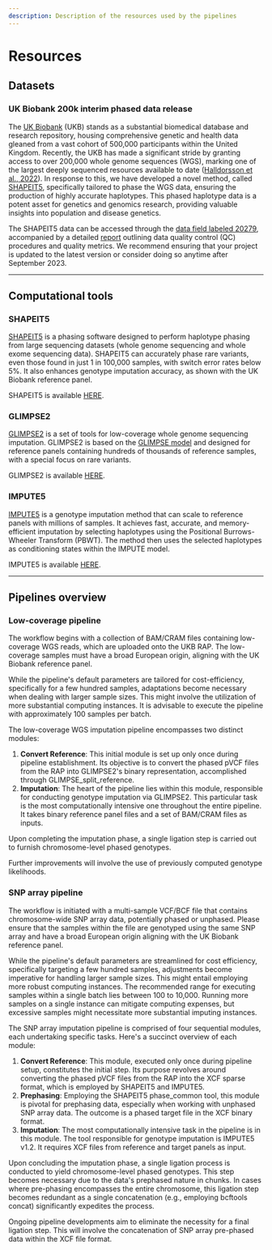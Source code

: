 ```yaml
---
description: Description of the resources used by the pipelines
---
```


# Resources

## Datasets

### UK Biobank 200k interim phased data release

The [UK Biobank](https://www.ukbiobank.ac.uk/) (UKB) stands as a substantial biomedical database and research repository, housing comprehensive genetic and health data gleaned from a vast cohort of 500,000 participants within the United Kingdom. Recently, the UKB has made a significant stride by granting access to over 200,000 whole genome sequences (WGS), marking one of the largest deeply sequenced resources available to date ([Halldorsson et al., 2022](https://doi.org/10.1038/s41586-022-04965-x)). In response to this, we have developed a novel method, called [SHAPEIT5](https://doi.org/10.1038/s41588-023-01415-w), specifically tailored to phase the WGS data, ensuring the production of highly accurate haplotypes. This phased haplotype data is a potent asset for genetics and genomics research, providing valuable insights into population and disease genetics.

The SHAPEIT5 data can be accessed through the [data field labeled 20279](https://biobank.ndph.ox.ac.uk/ukb/field.cgi?id=20279), accompanied by a detailed [report](https://biobank.ndph.ox.ac.uk/ukb/refer.cgi?id=1910) outlining data quality control (QC) procedures and quality metrics. We recommend ensuring that your project is updated to the latest version or consider doing so anytime after September 2023.

***

## Computational tools

### SHAPEIT5

[SHAPEIT5](https://doi.org/10.1038/s41588-023-01415-w) is a phasing software designed to perform haplotype phasing from large sequencing datasets (whole genome sequencing and whole exome sequencing data). SHAPEIT5 can accurately phase rare variants, even those found in just 1 in 100,000 samples, with switch error rates below 5%. It also enhances genotype imputation accuracy, as shown with the UK Biobank reference panel.

SHAPEIT5 is available [HERE](https://github.com/odelaneau/shapeit5).

### GLIMPSE2

[GLIMPSE2](https://doi.org/10.1038/s41588-023-01438-3) is a set of tools for low-coverage whole genome sequencing imputation. GLIMPSE2 is based on the [GLIMPSE model](https://www.nature.com/articles/s41588-020-00756-0) and designed for reference panels containing hundreds of thousands of reference samples, with a special focus on rare variants.

GLIMPSE2 is available [HERE](https://github.com/odelaneau/GLIMPSE).

### IMPUTE5

[IMPUTE5](https://doi.org/10.1371/journal.pgen.1009049) is a genotype imputation method that can scale to reference panels with millions of samples. It achieves fast, accurate, and memory-efficient imputation by selecting haplotypes using the Positional Burrows-Wheeler Transform (PBWT). The method then uses the selected haplotypes as conditioning states within the IMPUTE model.

IMPUTE5 is available [HERE](https://jmarchini.org/software/#impute-5).

***

## Pipelines overview

### Low-coverage pipeline

The workflow begins with a collection of BAM/CRAM files containing low-coverage WGS reads, which are uploaded onto the UKB RAP. The low-coverage samples must have a broad European origin, aligning with the UK Biobank reference panel.

While the pipeline's default parameters are tailored for cost-efficiency, specifically for a few hundred samples, adaptations become necessary when dealing with larger sample sizes. This might involve the utilization of more substantial computing instances. It is advisable to execute the pipeline with approximately 100 samples per batch.

The low-coverage WGS imputation pipeline encompasses two distinct modules:

1. **Convert Reference**: This initial module is set up only once during pipeline establishment. Its objective is to convert the phased pVCF files from the RAP into GLIMPSE2's binary representation, accomplished through GLIMPSE\_split\_reference.
2. **Imputation**: The heart of the pipeline lies within this module, responsible for conducting genotype imputation via GLIMPSE2. This particular task is the most computationally intensive one throughout the entire pipeline. It takes binary reference panel files and a set of BAM/CRAM files as inputs.

Upon completing the imputation phase, a single ligation step is carried out to furnish chromosome-level phased genotypes.

Further improvements will involve the use of previously computed genotype likelihoods.

### SNP array pipeline

The workflow is initiated with a multi-sample VCF/BCF file that contains chromosome-wide SNP array data, potentially phased or unphased. Please ensure that the samples within the file are genotyped using the same SNP array and have a broad European origin aligning with the UK Biobank reference panel.

While the pipeline's default parameters are streamlined for cost efficiency, specifically targeting a few hundred samples, adjustments become imperative for handling larger sample sizes. This might entail employing more robust computing instances. The recommended range for executing samples within a single batch lies between 100 to 10,000. Running more samples on a single instance can mitigate computing expenses, but excessive samples might necessitate more substantial imputing instances.

The SNP array imputation pipeline is comprised of four sequential modules, each undertaking specific tasks. Here's a succinct overview of each module:

1. **Convert Reference**: This module, executed only once during pipeline setup, constitutes the initial step. Its purpose revolves around converting the phased pVCF files from the RAP into the XCF sparse format, which is employed by SHAPEIT5 and IMPUTE5.
2. **Prephasing**: Employing the SHAPEIT5 phase\_common tool, this module is pivotal for prephasing data, especially when working with unphased SNP array data. The outcome is a phased target file in the XCF binary format.
3. **Imputation**: The most computationally intensive task in the pipeline is in this module. The tool responsible for genotype imputation is IMPUTE5 v1.2. It requires XCF files from reference and target panels as input.

Upon concluding the imputation phase, a single ligation process is conducted to yield chromosome-level phased genotypes. This step becomes necessary due to the data's prephased nature in chunks. In cases where pre-phasing encompasses the entire chromosome, this ligation step becomes redundant as a single concatenation (e.g., employing bcftools concat) significantly expedites the process.&#x20;

Ongoing pipeline developments aim to eliminate the necessity for a final ligation step. This will involve the concatenation of SNP array pre-phased data within the XCF file format.
